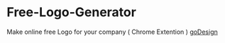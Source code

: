 # Free-Logo-Generator
Make online free Logo for your company ( Chrome Extention )
<a href="#">goDesign</a>
